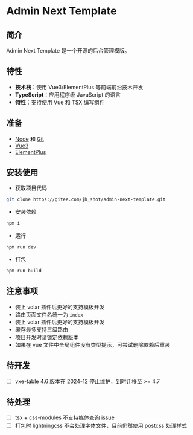 # Admin Next Template

## 简介

Admin Next Template 是一个开源的后台管理模版。

## 特性

- **技术栈**：使用 Vue3/ElementPlus 等前端前沿技术开发
- **TypeScript**：应用程序级 JavaScript 的语言
- **特性**：支持使用 Vue 和 TSX 编写组件

## 准备

- [Node](http://nodejs.org/) 和 [Git](https://git-scm.com/)
- [Vue3](https://v3.cn.vuejs.org/guide/introduction.html)
- [ElementPlus](https://element-plus.gitee.io/zh-CN/guide/design.html)

## 安装使用

- 获取项目代码

```bash
git clone https://gitee.com/jh_shot/admin-next-template.git
```

- 安装依赖

```bash
npm i
```

- 运行

```bash
npm run dev
```

- 打包

```bash
npm run build
```

## 注意事项

- 装上 volar 插件后更好的支持模板开发
- 路由页面文件名统一为 `index`
- 装上 volar 插件后更好的支持模板开发
- 缓存最多支持三级路由
- 项目开发时请锁定依赖版本
- 如果在 vue 文件中全局组件没有类型提示，可尝试删除依赖后重装

## 待开发

- [ ] vxe-table 4.6 版本在 2024-12 停止维护，到时迁移至 >= 4.7

## 待处理

- [ ] tsx + css-modules 不支持媒体查询 [issue](https://github.com/vitejs/vite-plugin-vue/issues/200)
- [ ] 打包时 lightningcss 不会处理字体文件，目前仍然使用 postcss 处理样式
